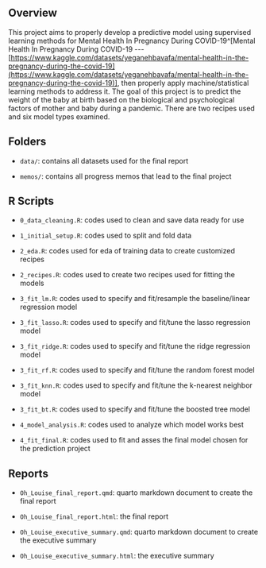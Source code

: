 ## Overview

This project aims to properly develop a predictive model using supervised learning methods for Mental Health In Pregnancy During COVID-19^[Mental Health In Pregnancy During COVID-19 --- [https://www.kaggle.com/datasets/yeganehbavafa/mental-health-in-the-pregnancy-during-the-covid-19](https://www.kaggle.com/datasets/yeganehbavafa/mental-health-in-the-pregnancy-during-the-covid-19)], then properly apply machine/statistical learning methods to address it. The goal of this project is to predict the weight of the baby at birth based on the biological and psychological factors of mother and baby during a pandemic. There are two recipes used and six model types examined. 


## Folders

- `data/`: contains all datasets used for the final report

- `memos/`: contains all progress memos that lead to the final project

## R Scripts

- `0_data_cleaning.R`: codes used to clean and save data ready for use

- `1_initial_setup.R`: codes used to split and fold data

- `2_eda.R`: codes used for eda of training data to create customized recipes

- `2_recipes.R`: codes used to create two recipes used for fitting the models

- `3_fit_lm.R`: codes used to specify and fit/resample the baseline/linear regression model

- `3_fit_lasso.R`: codes used to specify and fit/tune the lasso regression model

- `3_fit_ridge.R`: codes used to specify and fit/tune the ridge regression model

- `3_fit_rf.R`: codes used to specify and fit/tune the random forest model

- `3_fit_knn.R`: codes used to specify and fit/tune the k-nearest neighbor model

- `3_fit_bt.R`: codes used to specify and fit/tune the boosted tree model

- `4_model_analysis.R`: codes used to analyze which model works best

- `4_fit_final.R`: codes used to fit and asses the final model chosen for the prediction project

## Reports

- `Oh_Louise_final_report.qmd`: quarto markdown document to create the final report

- `Oh_Louise_final_report.html`: the final report

- `Oh_Louise_executive_summary.qmd`: quarto markdown document to create the executive summary

- `Oh_Louise_executive_summary.html`: the executive summary

